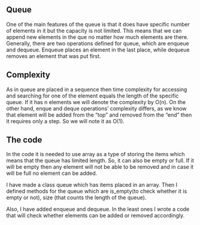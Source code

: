 ## Queue 
One of the main features of the queue is that it does have specific number of elements in it but the capacity is not limited. This means that we can append new elements in the que no matter how much elements are there. 
Generally, there are two operations defined for queue, which are enqueue and dequeue. Enqueue places an element in the last place, while dequeue removes an element that was put first. 

## Complexity
As in queue are placed in a sequence then time complexity for accessing and searching for one of the element equals the length of the specific queue. If it has n elements we will denote the complexity by O(n). On the other hand, enque and deque operations’ complexity differs, as we know that element will be added from the “top” and removed from the “end” then it requires only a step. So we will note it as O(1).

## The code
In the code it is needed to use array as a type of storing the items which means that the queue has limited length. So, it can also be empty or full. If it will be empty then any element will not be able to be removed and in case it will be full no element can be added. 

I have made a class queue which has items placed in an array. Then I defined methods for the queue which are is_empty(to check whether it is empty or not), size (that counts the length of the queue). 

Also, I have added enqueue and dequeue. In the least ones I wrote a code that will check whether elements can be added or removed accordingly.
